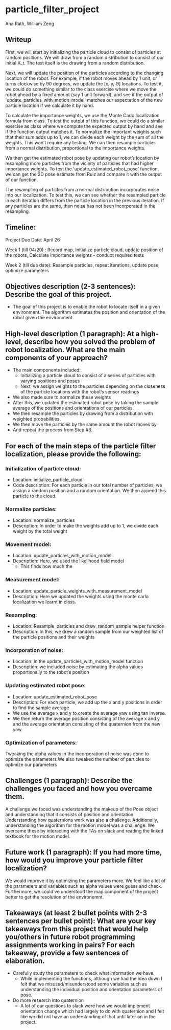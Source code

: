 # particle_filter_project

Ana Rath, William Zeng

## Writeup
First, we will start by initializing the particle cloud to consist of particles at random positions. We will draw from a random distribution to consist of our initial X_t. The test itself is the drawing from a random distribution. 

Next, we will update the position of the particles according to the changing location of the robot. For example, if the robot moves ahead by 1 unit, or turns clockwise by 90 degrees, we update the [x, y, Θ] locations. To test it, we could do something similar to the class exercise where we move the robot ahead by a fixed amount (say 1 unit forward), and see if the output of 'update_particles_with_motion_model' matches our expectation of the new particle location if we calculate it by hand. 

To calculate the importance weights, we use the Monte Carlo localization formula from class. To test the output of this function, we could do a similar exercise as class where we compute the expected output by hand and see if the function output matches it.
To normalize the important weights such that their sum adds up to 1, we can divide each weight by the sum of all the weights. This won’t require any testing. We can then resample particles from a normal distribution, proportional to the importance weights. 

We then get the estimated robot pose by updating our robot’s location by resampling more particles from the vicinity of particles that had higher importance weights. To test the 'update_estimated_robot_pose' function, we can get the 2D pose estimate from Ruiz and compare it with the output of our function. 

The resampling of particles from a normal distribution incorporates noise into our localization. To test this, we can see whether the resampled particle in each iteration differs from the particle location in the previous iteration. If any particles are the same, then noise has not been incorporated in the resampling. 


## Timeline:
Project Due Date: April 26 

Week 1  (till 04/20) : Record map, Initialize particle cloud, update position of the robots, Calculate importance weights - conduct required tests 

Week 2 (till due date): Resample particles, repeat iterations, update pose, optimize parameters 

## Objectives description (2-3 sentences): Describe the goal of this project.
  * The goal of this project is to enable the robot to locate itself in a given environment. The algorithm estimates the position and orientation of the robot given the environment. 
## High-level description (1 paragraph): At a high-level, describe how you solved the problem of robot localization. What are the main components of your approach?
  * The main components included:
    * Initializing a particle cloud to consist of a series of particles with varying positions and poses 
    * Next, we assign weights to the particles depending on the closeness of the particle locations with the robot’s sensor readings 
  * We also made sure to normalize these weights
  * After this, we updated the estimated robot pose by taking the sample average of the positions and orientations of our particles. 
  * We then resample the particles by drawing from a distribution with weighted probabilities. 
  * We then move the particles by the same amount the robot moves by
  * And repeat the process from Step #3. 
## For each of the main steps of the particle filter localization, please provide the following:

### Initialization of particle cloud:
 * Location: initialize_particle_cloud
 * Code description: For each particle in our total number of particles, we assign a random position and a random orientation. We then append this particle to the cloud. 
### Normalize particles:
 * Location: normalize_particles
 * Description: In order to make the weights add up to 1, we divide each weight by the total weight 
### Movement model:
 * Location: update_particles_with_motion_model:
 * Description: Here, we used the likelihood field model
   * This finds how much the 
### Measurement model:
 * Location: update_particle_weights_with_measurement_model
 * Description: Here we updated the weights using the monte carlo localization we learnt in class. 
### Resampling:
 * Location: Resample_particles and draw_random_sample helper function
 * Description: In this, we drew a random sample from our weighted list of the particle positions and their weights 
### Incorporation of noise:
 * Location: In the update_particles_with_motion_model function
 * Description: we included noise by estimating the alpha values proportionally to the robot’s position 
### Updating estimated robot pose:
 * Location: update_estimated_robot_pose 
 * Description: For each particle, we add up the x and y positions in order to find the sample average
  * We use the average x and y to create the average yaw using tan inverse.
  * We then return the average position consisting of the average x and y and the average orientation consisting of the quaternion from the new yaw

### Optimization of parameters:
Tweaking the alpha values in the incorporation of noise was done to optimize the parameters
We also tweaked the number of particles to optimize our parameters 

## Challenges (1 paragraph): Describe the challenges you faced and how you overcame them.
A challenge we faced was understanding the makeup of the Pose object and understanding that it consists of position and orientation.
Understanding how quaternions work was also a challenge. 
Additionally, understanding the algorithm for the motion model was a challenge. 
We overcame these by interacting with the TAs on slack and reading the linked textbook for the motion model. 

## Future work (1 paragraph): If you had more time, how would you improve your particle filter localization?
We would improve it by optimizing the parameters more. We feel like a lot of the parameters and variables such as alpha values were guess and check. Furthermore, we could've understood the map component of the project better to get the resolution of the environemnt.

## Takeaways (at least 2 bullet points with 2-3 sentences per bullet point): What are your key takeaways from this project that would help you/others in future robot programming assignments working in pairs? For each takeaway, provide a few sentences of elaboration.
  * Carefully study the parameters to check what information we have.
    * While implementing the functions, although we had the idea down I felt that we misused/misunderstood some variables such as understanding the individual position and orientation parameters of pose.
  * Do more research into quaternion
    * A lot of our questions to slack were how we would implement orientation change which had largely to do with quaternion and I felt like we did not have an understanding of that until later on in the project.
